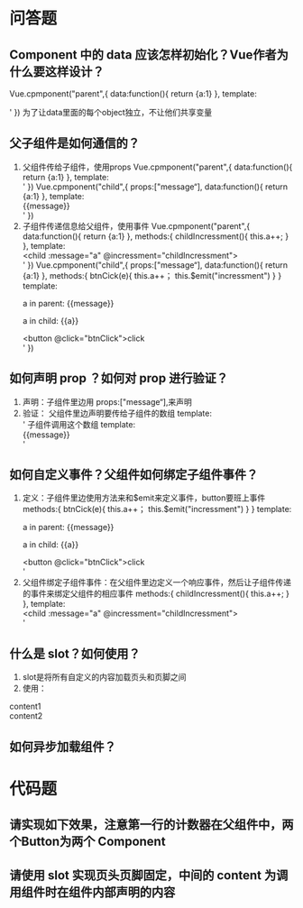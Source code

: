 # 问答题
## Component 中的 data 应该怎样初始化？Vue作者为什么要这样设计？
Vue.cpmponent("parent",{
    data:function(){
        return {a:1}
    },
    template:
        <div class='parent'>
            <child></child>
        </div>
    '
})
为了让data里面的每个object独立，不让他们共享变量


## 父子组件是如何通信的？
1. 父组件传给子组件，使用props
   Vue.cpmponent("parent",{
    data:function(){
        return {a:1}
    },
    template:
        <div class='parent'>
            <child message="hello prop"></child>
        </div>
    '
})
   Vue.cpmponent("child",{
    props:["message“],
    data:function(){
        return {a:1}
    },
    template:
        <div class='child'>
            {{message}}
        </div>
    '
})
2. 子组件传递信息给父组件，使用事件
Vue.cpmponent("parent",{
    data:function(){
        return {a:1}
    },
    methods:{
        childIncressment(){
            this.a++;
        }
    },
    template:
        <div class='parent'>
            <child :message="a"  @incressment="childIncressment"></child>
        </div>
    '
})
Vue.cpmponent("child",{
    props:["message“],
    data:function(){
        return {a:1}
    },
    methods:{
        btnCick(e){
            this.a++；
            this.$emit("incressment")
        }
    }
    template:
        <div class='child'>
          <p> a in parent: {{message}}</p>
          <p> a in child: {{a}}</p>
          <button @click="btnClick">click</button>
        </div>
    '
})


## 如何声明 prop ？如何对 prop 进行验证？
1. 声明：子组件里边用 props:["message“],来声明
2. 验证：
    父组件里边声明要传给子组件的数组
    template:
        <div class='parent'>
            <child message="hello prop"></child>
        </div>
    '
    子组件调用这个数组
    template:
        <div class='child'>
            {{message}}
        </div>
    '


## 如何自定义事件？父组件如何绑定子组件事件？
1. 定义：子组件里边使用方法来和$emit来定义事件，button要班上事件
       methods:{
        btnCick(e){
            this.a++；
            this.$emit("incressment")
        }
    }
     template:
        <div class='child'>
          <p> a in parent: {{message}}</p>
          <p> a in child: {{a}}</p>
          <button @click="btnClick">click</button>
        </div>
    '
2. 父组件绑定子组件事件：在父组件里边定义一个响应事件，然后让子组件传递的事件来绑定父组件的相应事件
     methods:{
        childIncressment(){
            this.a++;
        }
    },
    template:
        <div class='parent'>
            <child :message="a"  @incressment="childIncressment"></child>
        </div>
    '

## 什么是 slot？如何使用？
1. slot是将所有自定义的内容加载页头和页脚之间
2. 使用：
<style>
    .sep{
        border-top:1px solid red;
        margin:10px 0
    }
</style>
<body>
    <div id="app">
        <container>
            <div slot="contant1">content1</div>
            <div slot="contant2">content2</div>
        </container>
    </div>
<script>
  Vue.component('container',function(resolve,reject){
            setTimeout(()=>{
                resolve({
                    template:`
                    <div class="main">
                         <header>header</header>
                        <slot name="contant1"></slot>
                        <div class="seq"></div>
                        <slot name="contant2"></slot>
                         <footer>footer</footer>
                      </div>
                    `
                })
            },1000)
        })
    var app=new Vue({
        el:"#app"
    })
</script>


## 如何异步加载组件？



# 代码题
## 请实现如下效果，注意第一行的计数器在父组件中，两个Button为两个 Component

## 请使用 slot 实现页头页脚固定，中间的 content 为调用组件时在组件内部声明的内容